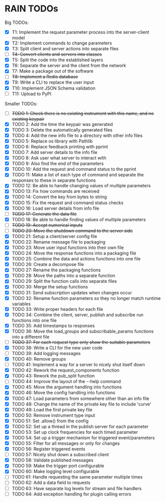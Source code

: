 # RAIN TODOs

Big TODOs:
- [x] T1: Implement the request parameter process into the server-client model
- [x] T2: Implement commands to change parameters
- [x] T3: Split client and server actions into separate files
- [ ] ~~T4: Convert clients and servers into classes~~
- [x] T5: Split the code into the established layers
- [x] T6: Separate the server and the client from the network
- [x] T7: Make a package out of the software
- [ ] ~~T8: Implement a Redis database~~
- [x] T9: Write a CLI to replace the user input
- [x] T10: Implement JSON Schema validation
- [ ] T11: Upload to PyPI

Smaller TODOs:
- [ ] ~~TODO 1: Check there is no existing instrument with this name, and no existing keypair~~
- [x] TODO 2: Add the time the keypair was generated
- [x] TODO 3: Delete the automatically generated files
- [x] TODO 4: Add the new info file to a directory with other info files
- [x] TODO 5: Replace os library with Pathlib
- [x] TODO 6: Replace feedback printing with pprint
- [x] TODO 7: Add server details to the info file
- [x] TODO 8: Ask user what server to interact with
- [x] TODO 9: Also find the end of the parameters
- [x] TODO 10: Add the request and command status to the pprint
- [x] TODO 11: Make a list of each type of command and separate the responses to these in separate functions
- [x] TODO 12: Be able to handle changing values of multiple parameters
- [x] TODO 13: Fix how commands are received
- [x] TODO 14: Convert the key from bytes to string
- [x] TODO 15: Fix the request and command status checks
- [x] TODO 16: Load server details from info file
- [ ] ~~TODO 17: Generate the data file~~
- [x] TODO 18: Be able to handle finding values of multiple parameters
- [ ] ~~TODO 19: Accept numerical inputs~~
- [ ] ~~TODO 20: Move the shutdown command to the server side~~
- [x] TODO 21: Setup a client/server config file
- [x] TODO 22: Rename message file to packaging
- [x] TODO 23: Move user input functions into their own file
- [x] TODO 24: Move the response functions into a packaging file
- [x] TODO 25: Combine the data and actions functions into one file
- [x] TODO 26: Create a decompose file
- [x] TODO 27: Rename the packaging functions
- [x] TODO 28: Move the paths into a separate function
- [x] TODO 29: Split the function calls into separate files
- [x] TODO 30: Merge the setup functions
- [x] TODO 31: Send subscription updates when changes occur
- [x] TODO 32: Rename function parameters so they no longer match runtime variables
- [x] TODO 33: Write proper headers for each file
- [x] TODO 34: Combine the client, server, publish and subscribe run functions into one file
- [x] TODO 35: Add timestamps to responses
- [x] TODO 36: Move the load_groups and subscribable_params functions into a different file
- [ ] ~~TODO 37: For each request type only show the suitable parameters~~
- [x] TODO 38: Write a CLI for the new user code
- [ ] TODO 39: Add logging messages
- [x] TODO 40: Remove groups
- [ ] TODO 41: Implement a way for a server to nicely shut itself down
- [x] TODO 42: Rework the request_components function
- [x] TODO 43: Rework the pub_split function
- [ ] TODO 44: Improve the layout of the --help command
- [x] TODO 45: Move the argument handling into functions
- [x] TODO 46: Move the config handling into functions
- [x] TODO 47: Load parameters from somewhere other than an info file
- [x] TODO 48: Change the name of the private key file to include 'curve'
- [x] TODO 49: Load the first private key file
- [x] TODO 50: Remove instrument type input
- [x] TODO 51: Set .allow() from the config
- [x] TODO 52: Set up a thread in the publish server for each parameter
- [x] TODO 53: Set up clock frequencies for each timed parameter
- [x] TODO 54: Set up a trigger mechanism for triggered event/parameters
- [x] TODO 55: Filter for all messages or only for changes
- [x] TODO 56: Register triggered events
- [ ] TODO 57: Nicely shut down a subscribed client
- [x] TODO 58: Validate published messages
- [x] TODO 59: Make the trigger port configurable
- [x] TODO 60: Make logging level configurable
- [ ] TODO 61: Handle requesting the same parameter multiple times
- [ ] TODO 62: Add a data field to requests
- [ ] TODO 63: Have separate log levels for stream and file handlers
- [ ] TODO 64: Add exception handling for plugin calling errors
